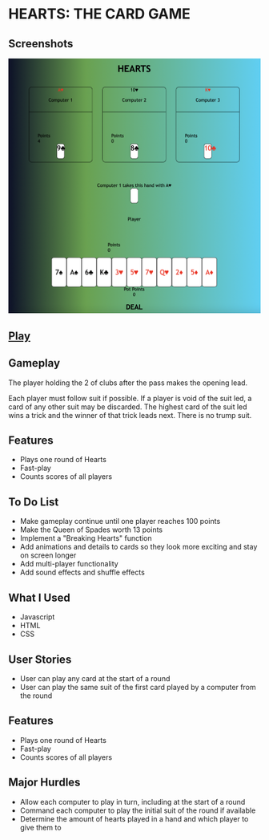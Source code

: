 # HEARTS: THE CARD GAME

## Screenshots
![screenshot](images/SC.png "GAME")


## [Play](https://giantnerd123.github.io/Hearts-Card-Game/)


## Gameplay
The player holding the 2 of clubs after the pass makes the opening lead.

Each player must follow suit if possible. If a player is void of the suit led, a card of any other suit may be discarded. The highest card of the suit led wins a trick and the winner of that trick leads next. There is no trump suit.

## Features
* Plays one round of Hearts
* Fast-play
* Counts scores of all players

## To Do List
* Make gameplay continue until one player reaches 100 points
* Make the Queen of Spades worth 13 points
* Implement a "Breaking Hearts" function
* Add animations and details to cards so they look more exciting and stay on screen longer
* Add multi-player functionality
* Add sound effects and shuffle effects

## What I Used
* Javascript
* HTML
* CSS

## User Stories
* User can play any card at the start of a round
* User can play the same suit of the first card played by a computer from the round

## Features
* Plays one round of Hearts
* Fast-play
* Counts scores of all players

## Major Hurdles
* Allow each computer to play in turn, including at the start of a round
* Command each computer to play the initial suit of the round if available
* Determine the amount of hearts played in a hand and which player to give them to
